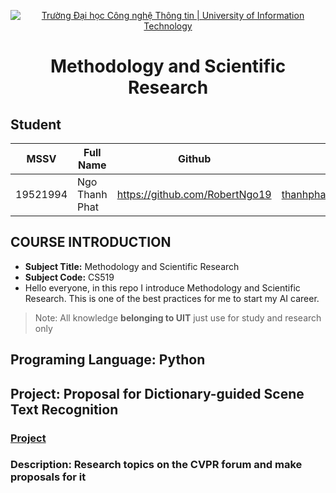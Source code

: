 <!-- Banner -->
<p align="center">
  <a href="https://www.uit.edu.vn/" title="Trường Đại học Công nghệ Thông tin" style="border: none;">
    <img src="https://i.imgur.com/WmMnSRt.png" alt="Trường Đại học Công nghệ Thông tin | University of Information Technology">
  </a>
</p>
<h1 align="center"><b>Methodology and Scientific Research</b></h>

## Student
 MSSV          | Full Name             | Github                    | Email                   |
 ------------- | ---------------------- |---------------------------|------------------------- 
 19521994      | Ngo Thanh Phat        |https://github.com/RobertNgo19  |thanhphat352@gmail.com   |
 
 ## COURSE INTRODUCTION
* **Subject Title:** Methodology and Scientific Research
* **Subject Code:** CS519
*  Hello everyone, in this repo I introduce Methodology and Scientific Research. This is one of the best practices for me to start my AI career.
> Note: All knowledge **belonging to UIT** just use for study and research only

 ## Programing Language: Python
 ## Project: Proposal for Dictionary-guided Scene Text Recognition
 
 ### [Project](https://github.com/RobertNgo19/Methodology-and-Scientific-Researc_Subject/tree/main/Project)
 ### Description: Research topics on the CVPR forum and make proposals for it


